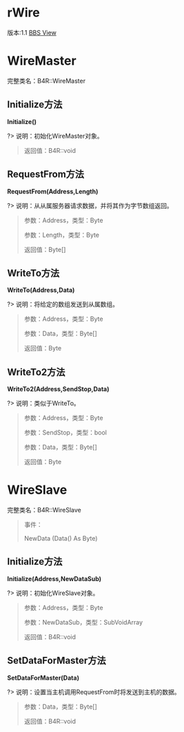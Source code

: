 # rWire

版本:1.1
[BBS View](https://www.b4x.com/android/forum/pages/results/?query=rWire)

# WireMaster
完整类名：B4R::WireMaster
## Initialize方法
**Initialize()**

?> 说明：初始化WireMaster对象。
>
> 返回值：B4R::void
## RequestFrom方法
**RequestFrom(Address,Length)**

?> 说明：从从属服务器请求数据，并将其作为字节数组返回。
>
> 参数：Address，类型：Byte
>
> 参数：Length，类型：Byte
>
> 返回值：Byte[]
## WriteTo方法
**WriteTo(Address,Data)**

?> 说明：将给定的数组发送到从属数组。
>
> 参数：Address，类型：Byte
>
> 参数：Data，类型：Byte[]
>
> 返回值：Byte
## WriteTo2方法
**WriteTo2(Address,SendStop,Data)**

?> 说明：类似于WriteTo。
>
> 参数：Address，类型：Byte
>
> 参数：SendStop，类型：bool
>
> 参数：Data，类型：Byte[]
>
> 返回值：Byte

# WireSlave
完整类名：B4R::WireSlave
> 事件：
>
> NewData (Data() As Byte)
## Initialize方法
**Initialize(Address,NewDataSub)**

?> 说明：初始化WireSlave对象。
>
> 参数：Address，类型：Byte
>
> 参数：NewDataSub，类型：SubVoidArray
>
> 返回值：B4R::void
## SetDataForMaster方法
**SetDataForMaster(Data)**

?> 说明：设置当主机调用RequestFrom时将发送到主机的数据。
>
> 参数：Data，类型：Byte[]
>
> 返回值：B4R::void
